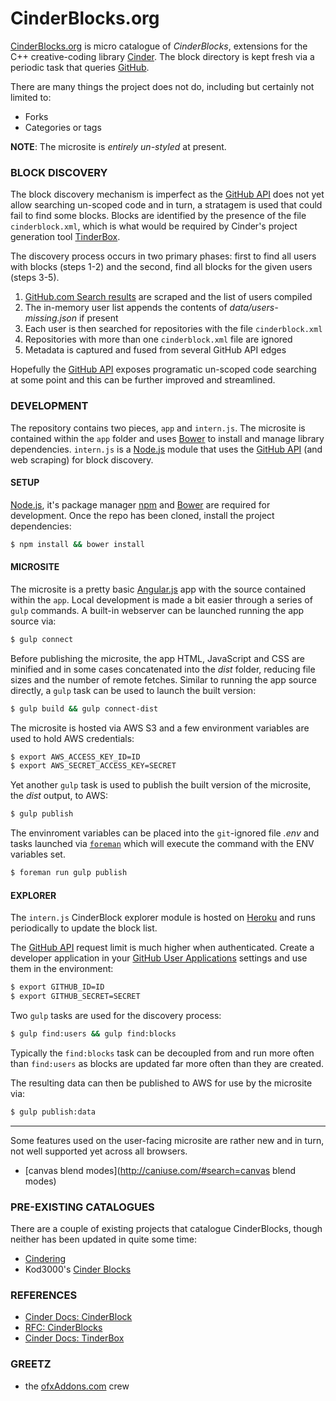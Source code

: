 
# CinderBlocks.org
[CinderBlocks.org](http://cinderblocks.org) is micro catalogue of *CinderBlocks*, extensions for the C++ creative-coding library [Cinder](http://libcinder.org). The block directory is kept fresh via a periodic task that queries [GitHub](https://github.com).

There are many things the project does not do, including but certainly not limited to:
- Forks
- Categories or tags

**NOTE**: The microsite is *entirely un-styled* at present.

### BLOCK DISCOVERY
The block discovery mechanism is imperfect as the [GitHub API](https://developer.github.com/v3/) does not yet allow searching un-scoped code and in turn, a stratagem is used that could fail to find some blocks. Blocks are identified by the presence of the file `cinderblock.xml`, which is what would be required by Cinder's project generation tool [TinderBox](http://libcinder.org/docs/welcome/TinderBox.html).

The discovery process occurs in two primary phases: first to find all users with blocks (steps 1-2) and the second, find all blocks for the given users (steps 3-5).
1. [GitHub.com Search results](https://github.com/search?p=1&q=cinderblock.xml+in%3Apath&type=Code) are scraped and the list of users compiled
2. The in-memory user list appends the contents of *data/users-missing.json* if present
3. Each user is then searched for repositories with the file `cinderblock.xml`
4. Repositories with more than one `cinderblock.xml` file are ignored
5. Metadata is captured and fused from several GitHub API edges

Hopefully the [GitHub API](https://developer.github.com/v3/) exposes programatic un-scoped code searching at some point and this can be further improved and streamlined.

### DEVELOPMENT
The repository contains two pieces, `app` and `intern.js`. The microsite is contained within the `app` folder and uses  [Bower](http://bower.io) to install and manage library dependencies. `intern.js` is a [Node.js](http://nodejs.org) module that uses the [GitHub API](https://developer.github.com/v3/) (and web scraping) for block discovery.

#### SETUP
[Node.js](http://nodejs.org), it's package manager [npm](https://www.npmjs.com/) and [Bower](http://bower.io) are required for development. Once the repo has been cloned, install the project dependencies:
```sh
$ npm install && bower install
```

#### MICROSITE
The microsite is a pretty basic [Angular.js](https://angularjs.org/) app with the source contained within the `app`. Local development is made a bit easier through a series of `gulp` commands. A built-in webserver can be launched running the app source via:

```sh
$ gulp connect
```

Before publishing the microsite, the app HTML, JavaScript and CSS are minified and in some cases concatenated into the *dist* folder, reducing file sizes and the number of remote fetches. Similar to running the app source directly, a `gulp` task can be used to launch the built version:

```sh
$ gulp build && gulp connect-dist
```

The microsite is hosted via AWS S3 and a few environment variables are used to hold AWS credentials:

```sh
$ export AWS_ACCESS_KEY_ID=ID
$ export AWS_SECRET_ACCESS_KEY=SECRET
```

Yet another `gulp` task is used to publish the built version of the microsite, the *dist* output, to AWS:

```sh
$ gulp publish
```

The envinroment variables can be placed into the `git`-ignored file *.env* and tasks launched via [`foreman`](http://ddollar.github.io/foreman/) which will execute the command with the ENV variables set.

```sh
$ foreman run gulp publish
```

#### EXPLORER
The `intern.js` CinderBlock explorer module is hosted on [Heroku](https://heroku.com) and runs periodically to update the block list.

The [GitHub API](https://developer.github.com/v3/) request limit is much higher when authenticated. Create a developer application in your [GitHub User Applications](https://github.com/settings/applications/) settings and use them in the environment:

```sh
$ export GITHUB_ID=ID
$ export GITHUB_SECRET=SECRET
```

Two `gulp` tasks are used for the discovery process:

```sh
$ gulp find:users && gulp find:blocks
```

Typically the `find:blocks` task can be decoupled from and run more often than `find:users` as blocks are updated far more often than they are created.

The resulting data can then be published to AWS for use by the microsite via:

```sh
$ gulp publish:data
```

---

Some features used on the user-facing microsite are rather new and in turn, not well supported yet across all browsers.
- [canvas blend modes](http://caniuse.com/#search=canvas blend modes)

### PRE-EXISTING CATALOGUES
There are a couple of existing projects that catalogue CinderBlocks, though neither has been updated in quite some time:
- [Cindering](http://cindering.org/blocks/)
- Kod3000's [Cinder Blocks](http://dany.pro/jects/ongoing/cinder_display_all_blocks.html)

### REFERENCES
- [Cinder Docs: CinderBlock](http://libcinder.org/docs/welcome/CinderBlocks.html)
- [RFC: CinderBlocks](https://forum.libcinder.org/topic/rfc-cinderblocks)
- [Cinder Docs: TinderBox](http://libcinder.org/docs/welcome/TinderBox.html)

### GREETZ
- the [ofxAddons.com](http://ofxaddons.com) crew
